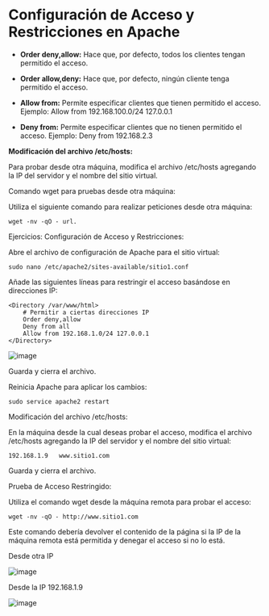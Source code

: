 # Configuración de Acceso y Restricciones en Apache

- **Order deny,allow:** Hace que, por defecto, todos los clientes tengan permitido el acceso.

- **Order allow,deny:** Hace que, por defecto, ningún cliente tenga permitido el acceso.

- **Allow from:** Permite especificar clientes que tienen permitido el acceso. Ejemplo: Allow from 192.168.100.0/24 127.0.0.1

- **Deny from:** Permite especificar clientes que no tienen permitido el acceso. Ejemplo: Deny from 192.168.2.3

**Modificación del archivo /etc/hosts:**

Para probar desde otra máquina, modifica el archivo /etc/hosts agregando la IP del servidor y el nombre del sitio virtual.

Comando wget para pruebas desde otra máquina:

Utiliza el siguiente comando para realizar peticiones desde otra máquina: 

```
wget -nv -qO - url.
```

Ejercicios:
Configuración de Acceso y Restricciones:

Abre el archivo de configuración de Apache para el sitio virtual:

```
sudo nano /etc/apache2/sites-available/sitio1.conf
```

Añade las siguientes líneas para restringir el acceso basándose en direcciones IP:

```
<Directory /var/www/html>
    # Permitir a ciertas direcciones IP
    Order deny,allow
    Deny from all
    Allow from 192.168.1.0/24 127.0.0.1
</Directory>
```
![image](https://github.com/Scosrom/Implantacion_web/assets/114906778/86d9c36f-0231-48db-b658-2d71b4e79057)


Guarda y cierra el archivo.

Reinicia Apache para aplicar los cambios:

```
sudo service apache2 restart
```

Modificación del archivo /etc/hosts:

En la máquina desde la cual deseas probar el acceso, modifica el archivo /etc/hosts agregando la IP del servidor y el nombre del sitio virtual:

```
192.168.1.9   www.sitio1.com
```
Guarda y cierra el archivo.

Prueba de Acceso Restringido:

Utiliza el comando wget desde la máquina remota para probar el acceso:

```
wget -nv -qO - http://www.sitio1.com
```

Este comando debería devolver el contenido de la página si la IP de la máquina remota está permitida y denegar el acceso si no lo está.

Desde otra IP

![image](https://github.com/Scosrom/Implantacion_web/assets/114906778/bec532d9-160d-4075-8ea3-49494c5b4110)

Desde la IP 192.168.1.9

![image](https://github.com/Scosrom/Implantacion_web/assets/114906778/715713ec-e227-4bf7-b813-b3a286be00e7)


